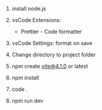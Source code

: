 1. install node.js
2. vsCode Extensions:
    - Prettier - Code formatter

3. vsCode Settings: format on save
4. Change directory to project folder
5. npm create vite@4.1.0 or latest
6. npm install
7. code .
8. npm run dev
